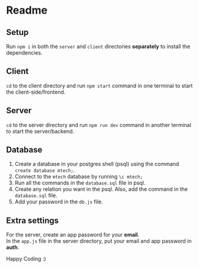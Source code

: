 # Readme

## Setup
Run `npm i` in both the `server` and `client` directories **separately** to install the dependencies.

## Client
`cd` to the client directory and run `npm start` command in one terminal to start the client-side/frontend.

## Server
`cd` to the server directory and run `npm run dev` command in another terminal to start the server/backend.

## Database
1. Create a database in your postgres shell (psql) using the command `create database mtech;`.
2. Connect to the `mtech` database by running `\c mtech;`
3. Run all the commands in the `database.sql` file in psql.
4. Create any relation you want in the psql. Also, add the command in the `database.sql` file.
5. Add your password in the `db.js` file.

## Extra settings
For the server, create an app password for your **email**.  
In the `app.js` file in the server directory, put your email and app password in **auth**.  

Happy Coding :)